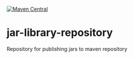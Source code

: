 [![Maven Central](https://maven-badges.herokuapp.com/maven-central/io.github.AleksicNikola00/internship-activeMq-model/badge.svg?style=plastic)](https://maven-badges.herokuapp.com/maven-central/io.github.AleksicNikola00/internship-activeMq-model)
# jar-library-repository
Repository for publishing jars to maven repository
